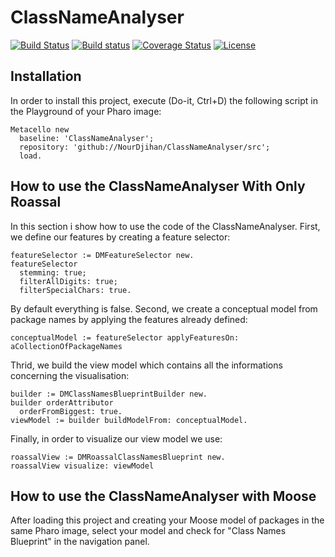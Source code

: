 # ClassNameAnalyser

[![Build Status](https://travis-ci.org/NourDjihan/ClassNameAnalyser.svg?branch=master)](https://travis-ci.org/NourDjihan/ClassNameAnalyser)
[![Build status](https://ci.appveyor.com/api/projects/status/fduj9iv10jpvip6v?svg=true)](https://ci.appveyor.com/project/NourDjihan/classnameanalyser)
[![Coverage Status](https://coveralls.io/repos/github/NourDjihan/ClassNameAnalyser/badge.svg?branch=master)](https://coveralls.io/github/NourDjihan/ClassNameAnalyser?branch=master)
[![License](https://img.shields.io/badge/license-MIT-blue.svg)](https://raw.githubusercontent.com/NourDjihan/ClassNameAnalyser/master/LICENSE)

## Installation

In order to install this project, execute (Do-it, Ctrl+D) the following script in the Playground of your Pharo image:

```Smalltalk
Metacello new
  baseline: 'ClassNameAnalyser';
  repository: 'github://NourDjihan/ClassNameAnalyser/src';
  load.
```
## How to use the ClassNameAnalyser With Only Roassal

In this section i show how to use the code of the ClassNameAnalyser.
First, we define our features by creating a feature selector:

```Smalltalk
featureSelector := DMFeatureSelector new.
featureSelector 
  stemming: true;
  filterAllDigits: true; 
  filterSpecialChars: true.
  ```  
By default everything is false.
Second, we create a conceptual model from package names by applying the features already defined:
```Smalltalk
conceptualModel := featureSelector applyFeaturesOn: aCollectionOfPackageNames
  ``` 
  Thrid, we build the view model which contains all the informations concerning the visualisation:
  ```Smalltalk
  builder := DMClassNamesBlueprintBuilder new.
  builder orderAttributor 
    orderFromBiggest: true.
 viewModel := builder buildModelFrom: conceptualModel.
   ``` 
   Finally, in order to visualize our view model we use:
   ```Smalltalk
   roassalView := DMRoassalClassNamesBlueprint new.
   roassalView visualize: viewModel
   ``` 
## How to use the ClassNameAnalyser with Moose
After loading this project and creating your Moose model of packages in the same Pharo image, select your model and check for "Class Names Blueprint" in the navigation panel.
